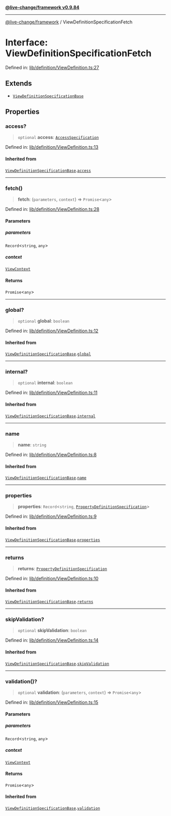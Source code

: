 [**@live-change/framework v0.9.84**](../README.md)

***

[@live-change/framework](../README.md) / ViewDefinitionSpecificationFetch

# Interface: ViewDefinitionSpecificationFetch

Defined in: [lib/definition/ViewDefinition.ts:27](https://github.com/live-change/live-change-stack/blob/master/framework/framework/framework/framework/lib/definition/ViewDefinition.ts#L27)

## Extends

- [`ViewDefinitionSpecificationBase`](ViewDefinitionSpecificationBase.md)

## Properties

### access?

> `optional` **access**: [`AccessSpecification`](../type-aliases/AccessSpecification.md)

Defined in: [lib/definition/ViewDefinition.ts:13](https://github.com/live-change/live-change-stack/blob/master/framework/framework/framework/framework/lib/definition/ViewDefinition.ts#L13)

#### Inherited from

[`ViewDefinitionSpecificationBase`](ViewDefinitionSpecificationBase.md).[`access`](ViewDefinitionSpecificationBase.md#access)

***

### fetch()

> **fetch**: (`parameters`, `context`) => `Promise`\<`any`\>

Defined in: [lib/definition/ViewDefinition.ts:28](https://github.com/live-change/live-change-stack/blob/master/framework/framework/framework/framework/lib/definition/ViewDefinition.ts#L28)

#### Parameters

##### parameters

`Record`\<`string`, `any`\>

##### context

[`ViewContext`](ViewContext.md)

#### Returns

`Promise`\<`any`\>

***

### global?

> `optional` **global**: `boolean`

Defined in: [lib/definition/ViewDefinition.ts:12](https://github.com/live-change/live-change-stack/blob/master/framework/framework/framework/framework/lib/definition/ViewDefinition.ts#L12)

#### Inherited from

[`ViewDefinitionSpecificationBase`](ViewDefinitionSpecificationBase.md).[`global`](ViewDefinitionSpecificationBase.md#global)

***

### internal?

> `optional` **internal**: `boolean`

Defined in: [lib/definition/ViewDefinition.ts:11](https://github.com/live-change/live-change-stack/blob/master/framework/framework/framework/framework/lib/definition/ViewDefinition.ts#L11)

#### Inherited from

[`ViewDefinitionSpecificationBase`](ViewDefinitionSpecificationBase.md).[`internal`](ViewDefinitionSpecificationBase.md#internal)

***

### name

> **name**: `string`

Defined in: [lib/definition/ViewDefinition.ts:8](https://github.com/live-change/live-change-stack/blob/master/framework/framework/framework/framework/lib/definition/ViewDefinition.ts#L8)

#### Inherited from

[`ViewDefinitionSpecificationBase`](ViewDefinitionSpecificationBase.md).[`name`](ViewDefinitionSpecificationBase.md#name)

***

### properties

> **properties**: `Record`\<`string`, [`PropertyDefinitionSpecification`](PropertyDefinitionSpecification.md)\>

Defined in: [lib/definition/ViewDefinition.ts:9](https://github.com/live-change/live-change-stack/blob/master/framework/framework/framework/framework/lib/definition/ViewDefinition.ts#L9)

#### Inherited from

[`ViewDefinitionSpecificationBase`](ViewDefinitionSpecificationBase.md).[`properties`](ViewDefinitionSpecificationBase.md#properties)

***

### returns

> **returns**: [`PropertyDefinitionSpecification`](PropertyDefinitionSpecification.md)

Defined in: [lib/definition/ViewDefinition.ts:10](https://github.com/live-change/live-change-stack/blob/master/framework/framework/framework/framework/lib/definition/ViewDefinition.ts#L10)

#### Inherited from

[`ViewDefinitionSpecificationBase`](ViewDefinitionSpecificationBase.md).[`returns`](ViewDefinitionSpecificationBase.md#returns)

***

### skipValidation?

> `optional` **skipValidation**: `boolean`

Defined in: [lib/definition/ViewDefinition.ts:14](https://github.com/live-change/live-change-stack/blob/master/framework/framework/framework/framework/lib/definition/ViewDefinition.ts#L14)

#### Inherited from

[`ViewDefinitionSpecificationBase`](ViewDefinitionSpecificationBase.md).[`skipValidation`](ViewDefinitionSpecificationBase.md#skipvalidation)

***

### validation()?

> `optional` **validation**: (`parameters`, `context`) => `Promise`\<`any`\>

Defined in: [lib/definition/ViewDefinition.ts:15](https://github.com/live-change/live-change-stack/blob/master/framework/framework/framework/framework/lib/definition/ViewDefinition.ts#L15)

#### Parameters

##### parameters

`Record`\<`string`, `any`\>

##### context

[`ViewContext`](ViewContext.md)

#### Returns

`Promise`\<`any`\>

#### Inherited from

[`ViewDefinitionSpecificationBase`](ViewDefinitionSpecificationBase.md).[`validation`](ViewDefinitionSpecificationBase.md#validation)
